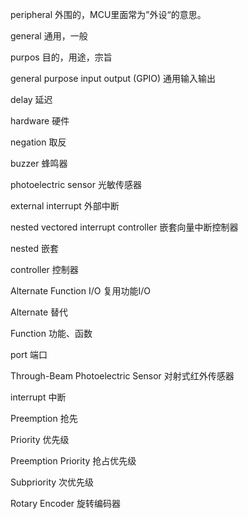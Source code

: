 peripheral 	外围的，MCU里面常为”外设“的意思。

general 	通用，一般

purpos 	目的，用途，宗旨

general purpose input output (GPIO)  	通用输入输出

delay	 延迟

hardware 	硬件

negation 	取反

buzzer 	蜂鸣器

photoelectric sensor 	光敏传感器

external interrupt 	外部中断

nested vectored interrupt controller 	嵌套向量中断控制器

nested	 	嵌套

controller 	控制器

 Alternate Function I/O	复用功能I/O

Alternate 	替代

Function	功能、函数

port	端口

Through-Beam Photoelectric Sensor 	对射式红外传感器

interrupt	中断

Preemption	 抢先

Priority	优先级

Preemption Priority	 抢占优先级

Subpriority	次优先级

Rotary Encoder 旋转编码器